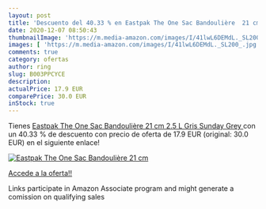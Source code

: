 ```yaml
---
layout: post
title: 'Descuento del 40.33 % en Eastpak The One Sac Bandoulière  21 cm  '
date: 2020-12-07 08:50:43
thumbnailImage: 'https://m.media-amazon.com/images/I/41lwL6DEMdL._SL200_.jpg'
images: [ 'https://m.media-amazon.com/images/I/41lwL6DEMdL._SL200_.jpg' ]
comments: true
category: ofertas
author: ring
slug: B003PPCYCE
description:
actualPrice: 17.9 EUR
comparePrice: 30.0 EUR
inStock: true
---
```


Tienes [Eastpak The One Sac Bandoulière  21 cm  2.5 L  Gris  Sunday Grey ](https://www.amazon.fr/dp/B003PPCYCE/?tag=tolees0d-21) con un 40.33 % de descuento con precio de oferta de 17.9 EUR (original: 30.0 EUR) en el siguiente enlace!

[![Eastpak The One Sac Bandoulière  21 cm  ](https://m.media-amazon.com/images/I/41lwL6DEMdL._SL200_.jpg)](https://www.amazon.fr/dp/B003PPCYCE/?tag=tolees0d-21)

[Accede a la oferta!!](https://www.amazon.fr/dp/B003PPCYCE/?tag=tolees0d-21)

Links participate in Amazon Associate program and might generate a comission on qualifying sales


